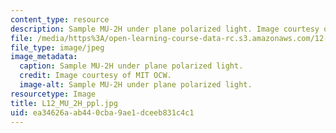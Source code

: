 ```yaml
---
content_type: resource
description: Sample MU-2H under plane polarized light. Image courtesy of MIT OCW.
file: /media/https%3A/open-learning-course-data-rc.s3.amazonaws.com/12-109-petrology-fall-2005/ea34626aab440cba9ae1dceeb831c4c1_L12_MU_2H_ppl.jpg
file_type: image/jpeg
image_metadata:
  caption: Sample MU-2H under plane polarized light.
  credit: Image courtesy of MIT OCW.
  image-alt: Sample MU-2H under plane polarized light.
resourcetype: Image
title: L12_MU_2H_ppl.jpg
uid: ea34626a-ab44-0cba-9ae1-dceeb831c4c1
---
```

